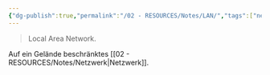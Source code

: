 ```yaml
---
{"dg-publish":true,"permalink":"/02 - RESOURCES/Notes/LAN/","tags":["netzwerk"],"noteIcon":"","updated":"2024-07-10T14:57:43.000+02:00"}
---
```


> Local Area Network.

Auf ein Gelände beschränktes [[02 - RESOURCES/Notes/Netzwerk\|Netzwerk]].